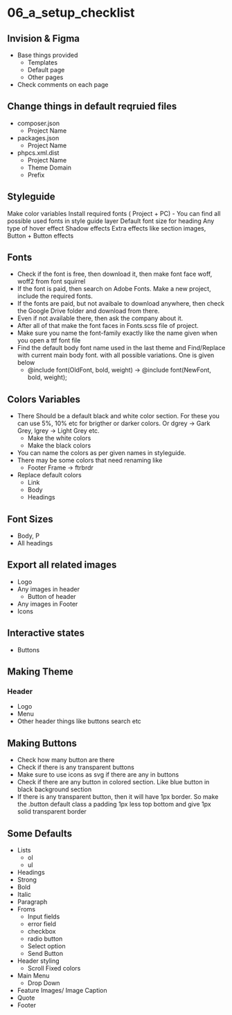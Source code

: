 # 06_a_setup_checklist

## Invision & Figma

* Base things provided
  * Templates
  * Default page
  * Other pages
* Check comments on each page

## Change things in default reqruied files

* composer.json
  * Project Name
* packages.json
  * Project Name
* phpcs.xml.dist
  * Project Name
  * Theme Domain
  * Prefix

## Styleguide

Make color variables
Install required fonts ( Project + PC) - You can find all possible used fonts in style guide layer
Default font size for heading
Any type of hover effect
Shadow effects
Extra effects like section images,
Button + Button effects

## Fonts

* Check if the font is free, then download it, then make font face woff, woff2 from font squirrel
* If the font is paid, then search on Adobe Fonts. Make a new project, include the required fonts.
* If the fonts are paid, but not avaibale to download anywhere, then check the Google Drive folder and download from there.
* Even if not available there, then ask the company about it.
* After all of that make the font faces in Fonts.scss file of project.
* Make sure you name the font-family exactly like the name given when you open a ttf font file
* Find the default body font name used in the last theme and Find/Replace with current main body font. with all possible variations. One is given below
  * @include font(OldFont, bold, weight) &rightarrow; @include font(NewFont, bold, weight);

## Colors Variables

* There Should be a default black and white color section. For these you can use 5%, 10% etc for brigther or darker colors. Or dgrey &rightarrow; Gark Grey, lgrey &rightarrow; Light Grey etc.
  * Make the white colors
  * Make the black colors
* You can name the colors as per given names in styleguide.
* There may be some colors that need renaming like
  * Footer Frame &rightarrow; ftrbrdr
* Replace default colors
  * Link
  * Body
  * Headings

## Font Sizes

* Body, P
* All headings

## Export all related images

* Logo
* Any images in header
  * Button of header
* Any images in Footer
* Icons

## Interactive states

* Buttons

## Making Theme

### Header

* Logo
* Menu
* Other header things like buttons search etc

## Making Buttons

* Check how many button are there
* Check if there is any transparent buttons
* Make sure to use icons as svg if there are any in buttons
* Check if there are any button in colored section. Like blue button in black background section
* If there is any transparent button, then it will have 1px border. So make the .button default class a padding 1px less top bottom and give 1px solid transparent border

## Some Defaults

* Lists
  * ol
  * ul
* Headings
* Strong
* Bold
* Italic
* Paragraph
* Froms
  * Input fields
  * error field
  * checkbox
  * radio button
  * Select option
  * Send Button
* Header styling
  * Scroll Fixed colors
* Main Menu
  * Drop Down
* Feature Images/ Image Caption
* Quote
* Footer
